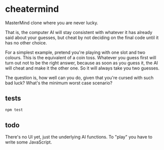 # cheatermind

MasterMind clone where you are never lucky.

That is, the computer AI will stay consistent with whatever it has already said about your guesses, but cheat by not deciding on the final code until it has no other choice.

For a simplest example, pretend you're playing with one slot and two colours.  This is the equivalent of a coin toss.  Whatever you guess first will turn out not to be the right answer, because as soon as you guess it, the AI will cheat and make it the other one.  So it will always take you two guesses.

The question is, how well can you do, given that you're cursed with such bad luck?  What's the minimum worst case scenario?

## tests

```sh
npm test
```

## todo

There's no UI yet, just the underlying AI functions.  To "play" you have to write some JavaScript.